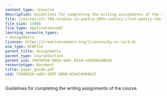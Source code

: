```yaml
---
content_type: resource
description: Guidelines for completing the writing assignments of the course.
file: /courses/21l-704-studies-in-poetry-20th-century-irish-poetry-the-shadow-of-w-b-yeats-spring-2008/75086618a461d28f86b061e619d94b23_paper_guide.pdf
file_size: 13495
file_type: application/pdf
learning_resource_types:
- Assignments
license: https://creativecommons.org/licenses/by-nc-sa/4.0/
ocw_type: OCWFile
parent_title: Assignments
parent_type: CourseSection
parent_uid: 59d34fe6-08b4-a60c-b518-e5d500a9863b
resourcetype: Document
title: paper_guide.pdf
uid: 75086618-a461-d28f-86b0-61e619d94b23
---
```

Guidelines for completing the writing assignments of the course.